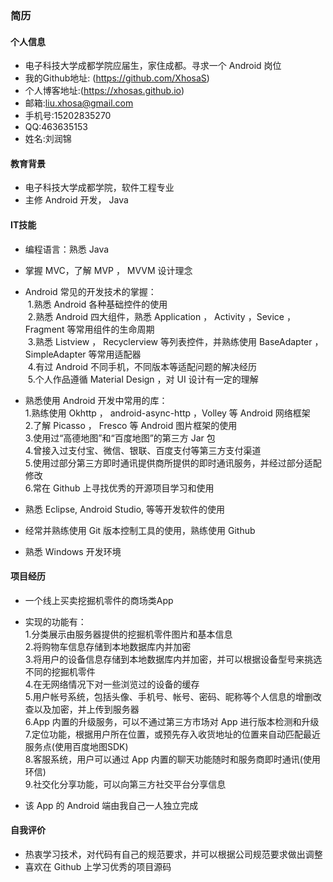 ### 简历

#### 个人信息
+ 电子科技大学成都学院应届生，家住成都。寻求一个 Android 岗位
+ 我的Github地址: (https://github.com/XhosaS)
+ 个人博客地址:(https://xhosas.github.io)
+ 邮箱:liu.xhosa@gmail.com
+ 手机号:15202835270
+ QQ:463635153
+ 姓名:刘润锦

#### 教育背景
+ 电子科技大学成都学院，软件工程专业
+ 主修 Android 开发， Java

#### IT技能
+ 编程语言：熟悉 Java
+ 掌握 MVC，了解 MVP ， MVVM 设计理念
+ Android 常见的开发技术的掌握：  
  1.熟悉 Android 各种基础控件的使用  
  2.熟悉 Android 四大组件，熟悉 Application ， Activity ，Sevice ，Fragment 等常用组件的生命周期  
  3.熟悉 Listview ， Recyclerview 等列表控件，并熟练使用 BaseAdapter ， SimpleAdapter 等常用适配器  
  4.有过 Android 不同手机，不同版本等适配问题的解决经历  
  5.个人作品遵循 Material Design ，对 UI 设计有一定的理解  
  
+ 熟悉使用 Android 开发中常用的库：  
  1.熟练使用 Okhttp ， android-async-http ，Volley 等 Android 网络框架  
  2.了解 Picasso ， Fresco 等 Android 图片框架的使用  
  3.使用过“高德地图”和“百度地图”的第三方 Jar 包  
  4.曾接入过支付宝、微信、银联、百度支付等第三方支付渠道  
  5.使用过部分第三方即时通讯提供商所提供的即时通讯服务，并经过部分适配修改  
  6.常在 Github 上寻找优秀的开源项目学习和使用  
  
+ 熟悉 Eclipse, Android Studio, 等等开发软件的使用
+ 经常并熟练使用 Git 版本控制工具的使用，熟练使用 Github
+ 熟悉 Windows 开发环境

#### 项目经历
+ 一个线上买卖挖掘机零件的商场类App
+ 实现的功能有：  
  1.分类展示由服务器提供的挖掘机零件图片和基本信息  
  2.将购物车信息存储到本地数据库内并加密  
  3.将用户的设备信息存储到本地数据库内并加密，并可以根据设备型号来挑选不同的挖掘机零件  
  4.在无网络情况下对一些浏览过的设备的缓存  
  5.用户帐号系统，包括头像、手机号、帐号、密码、昵称等个人信息的增删改查以及加密，并上传到服务器  
  6.App 内置的升级服务，可以不通过第三方市场对 App 进行版本检测和升级  
  7.定位功能，根据用户所在位置，或预先存入收货地址的位置来自动匹配最近服务点(使用百度地图SDK)  
  8.客服系统，用户可以通过 App 内置的聊天功能随时和服务商即时通讯(使用环信)  
  9.社交化分享功能，可以向第三方社交平台分享信息  
  
+ 该 App 的 Android 端由我自己一人独立完成

#### 自我评价
+ 热衷学习技术，对代码有自己的规范要求，并可以根据公司规范要求做出调整
+ 喜欢在 Github 上学习优秀的项目源码
